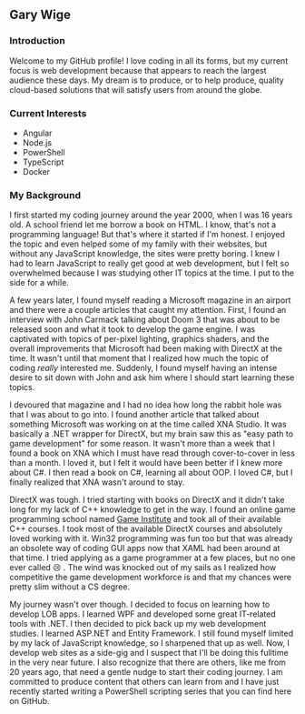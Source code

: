 ## Gary Wige

### Introduction

Welcome to my GitHub profile! I love coding in all its forms, but my current focus is web development because that appears to reach the largest audience these days. My dream is to produce, or to help produce, quality cloud-based solutions that will satisfy users from around the globe. 

### Current Interests

- Angular
- Node.js
- PowerShell
- TypeScript
- Docker

### My Background

I first started my coding journey around the year 2000, when I was 16 years old. A school friend let me borrow a book on HTML. I know, that's not a programming language! But that's where it started if I'm honest. I enjoyed the topic and even helped some of my family with their websites, but without any JavaScript knowledge, the sites were pretty boring. I knew I had to learn JavaScript to really get good at web development, but I felt so overwhelmed because I was studying other IT topics at the time. I put to the side for a while.

A few years later, I found myself reading a Microsoft magazine in an airport and there were a couple articles that caught my attention. First, I found an interview with John Carmack talking about Doom 3 that was about to be released soon and what it took to develop the game engine. I was captivated with topics of per-pixel lighting, graphics shaders, and the overall improvements that Microsoft had been making with DirectX at the time. It wasn't until that moment that I realized how much the topic of coding *really* interested me. Suddenly, I found myself having an intense desire to sit down with John and ask him where I should start learning these topics. 

I devoured that magazine and I had no idea how long the rabbit hole was that I was about to go into. I found another article that talked about something Microsoft was working on at the time called XNA Studio. It was basically a .NET wrapper for DirectX, but my brain saw this as "easy path to game development" for some reason. It wasn't more than a week that I found a book on XNA which I must have read through cover-to-cover in less than a month. I loved it, but I felt it would have been better if I knew more about C#. I then read a book on C#, learning all about OOP. I loved C#, but I finally realized that XNA wasn't around to stay. 

DirectX was tough. I tried starting with books on DirectX and it didn't take long for my lack of C++ knowledge to get in the way. I found an online game programming school named [Game Institute](https://courses.gameinstitute.com/) and took all of their available C++ courses. I took most of the available DirectX courses and absolutely loved working with it. Win32 programming was fun too but that was already an obsolete way of coding GUI apps now that XAML had been around at that time. I tried applying as a game programmer at a few places, but no one ever called :cry: . The wind was knocked out of my sails as I realized how competitive the game development workforce is and that my chances were pretty slim without a CS degree. 

My journey wasn't over though. I decided to focus on learning how to develop LOB apps. I learned WPF and developed some great IT-related tools with .NET. I then decided to pick back up my web development studies. I learned ASP.NET and Entity Framework. I still found myself limited by my lack of JavaScript knowledge, so I sharpened that up as well. Now, I develop web sites as a side-gig and I suspect that I'll be doing this fulltime in the very near future. I also recognize that there are others, like me from 20 years ago, that need a gentle nudge to start their coding journey. I am committed to produce content that others can learn from and I have just recently started writing a PowerShell scripting series that you can find here on GitHub. 
